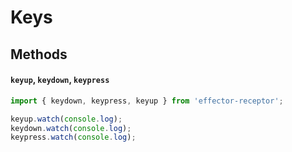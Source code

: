 # Keys

## Methods

#### `keyup`, `keydown`, `keypress`

```ts
import { keydown, keypress, keyup } from 'effector-receptor';

keyup.watch(console.log);
keydown.watch(console.log);
keypress.watch(console.log);
```
